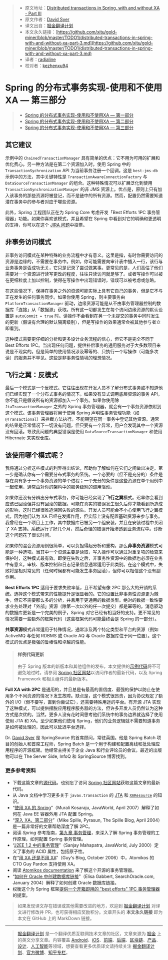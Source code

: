 > * 原文地址：[Distributed transactions in Spring, with and without XA - Part III](https://www.javaworld.com/article/2077963/distributed-transactions-in-spring--with-and-without-xa.html?page=3)
> * 原文作者：[David Syer](mailto:david.syer@springsource.com)
> * 译文出自：[掘金翻译计划](https://github.com/xitu/gold-miner)
> * 本文永久链接：[https://github.com/xitu/gold-miner/blob/master/TODO1/distributed-transactions-in-spring-with-and-without-xa-part-3.md](https://github.com/xitu/gold-miner/blob/master/TODO1/distributed-transactions-in-spring-with-and-without-xa-part-3.md)
> * 译者：[radialine](https://github.com/radialine)
> * 校对者：[kezhenxu94](https://github.com/kezhenxu94)

# Spring 的分布式事务实现-使用和不使用XA — 第三部分

> * [Spring 的分布式事务实现-使用和不使用XA — 第一部分](https://github.com/xitu/gold-miner/blob/master/TODO1/distributed-transactions-in-spring-with-and-without-xa-part-1.md)
> * [Spring 的分布式事务实现-使用和不使用XA — 第二部分](https://github.com/xitu/gold-miner/blob/master/TODO1/distributed-transactions-in-spring-with-and-without-xa-part-2.md)
> * [Spring 的分布式事务实现-使用和不使用XA — 第三部分](https://github.com/xitu/gold-miner/blob/master/TODO1/distributed-transactions-in-spring-with-and-without-xa-part-3.md)

## 其它建议

示例中的 `ChainedTransactionManager` 具有简单的优点：它不用为可用的扩展和优化费心。另一种方法是在第二个资源加入时，使用 Spring 中的 `TransactionSychronization` API 为当前事务注册一个回调。这是 `best-jms-db` 示例中的方法，其中关键特性是 `TransactionAwareConnectionFactory` 与 `DataSourceTransactionManager` 的组合。这种特殊情况可以扩展泛化到使用 `TransactionSynchronizationManager` 的非 JMS 资源上。优点是，原则上只有加入该事务的那些资源将被登记，而不是链中的所有资源。然而，配置仍然需要知道潜在事务中的参与者对应于哪些资源。

此外，Spring 工程团队正在为 Spring Core 考虑开发「Best Efforts 1PC 事务管理器」功能。如果你喜欢该模式，并且希望在 Spring 中看到对它的明确和更透明的支持，你可以在这个 [JIRA 问题](http://jira.springframework.org/browse/SPR-3844)中投票。

## 非事务访问模式

非事务访问模式在某种特殊的业务流程中才有意义。这里是指，有时你需要访问的资源是边缘的，不需要在事务中。例如，你可能需要向审计表中插入一行，该行与业务事务是否成功无关，它只是记录了尝试做某事。更常见的是，人们高估了他们需要对一个资源进行读写更改的程度，往往只读访问就足够了。或者写操作可以被在更细粒度上加以控制，使得在写操作中出现错误时，错误可以被考虑或忽略。

在这些情况下，保持在事务之外的资源可能实际上具有它自己的事务，但是它不与正在发生的任何事务同步。如果你使用 Spring，则主要事务由 `PlatformTransactionManager` 驱动，边缘资源可能是从不由事务管理器控制的数据库「连接」从「数据源」获取。所有这一切都发生在每个访问边缘资源的默认设置是 `autoCommit = true` 时。读操作不会看到在另一个未提交的事务中同时发生的更新（假设有合理的默认隔离级别），但是写操作的效果通常会被其他参与者立即看到。

这种模式需要更仔细的分析和更多设计业务流程的信心，但它不是完全不同于 Best Efforts 1PC。当出现任何问题，提供补偿事务的通用服务对于大多数项目来说是不现实的。但是简单的使用情况涉及幂等的、只执行一个写操作（可能多次读）的服务并不罕见。这些是非事务性情境的理想情况。

## 飞行之翼：反模式

最后一个模式是一个反模式。它往往出现在开发人员不了解分布式事务或不知道他们已经实现了一个分布式事务的情况下。如果没有显式调用底层资源的事务 API，你不能只是假设所有的资源都加入一个事务。如果你使用除 `JtaTransactionManager` 之外的 Spring 事务管理器，就会有一个事务资源依附到这个模式。该事务管理器将用于使用 Spring 声明性事务管理功能（如 `@Transactional`）来拦截方法执行。不能期望在同一事务中登记其他资源。通常的结果是正常情况下一切没有问题，但只要有一个异常，用户会发现其中一个资源没有回滚。导致此问题的典型错误是使用 `DataSourceTransactionManager` 和使用 Hibernate 来实现仓库。

## 该使用哪个模式呢？

我将通过分析这些模式的利弊得出结论，帮助你了解如何在它们之间做出决定。第一步是确认你有一个需要分布式事务的系统。一个必要的（但不是充分的）条件是存在具有多于一个事务资源的单个进程；一个充分的条件是这些资源在单个用例中一起使用，通常由对你的架构中的服务级别的调用驱动。

如果你还没有分辨出分布式事务，你可能已经实现了**飞行之翼**模式。迟早你会看到应该已回滚但并没有回滚的数据。可能在真实的错误发生很久后你才能看到所造成的影响，这时已经很难追溯回失败的源头。开发人员可能会不小心使用飞行之翼模式，因为他们认为 XA 已经在发挥作用，但实际上没有配置基础资源来参与事务。我曾经在一个项目上工作，其中数据库已被另一个组安装，并且在安装过程中关闭了 XA 支持。系统运行了好几个月，然后奇怪的错误开始渗透到业务流程中。诊断这个问题花了很长时间。

如果你的混合资源用例很简单，可以负担得起分析和重构，那么**非事务资源**模式可能是一种选项。当其中一个资源主要是读取，写入操作可以通过对重复项的检查来保护时，这种模式最有效。即使在失败之后，非事务性资源中的数据也必须在业务中有意义。审核、版本控制和日志记录信息通常适用于此类别。在这个模式中，失败将是相对常见的（任何时候都有可能发生事务回滚），但你可以相信这个没有副作用。

**Best Efforts 1PC** 适用于要求失败率低，且不希望有像 2PC 那么大的开销的系统。选择这个模式带来的性能提升是很显著的。它的设置比非事务性资源更为棘手，但它不需要那么多的分析，并且用于更通用的数据类型。绝对的数据一致性要求业务处理对「外部」资源（除第一次以外的任一次提交）都是幂等的。消息驱动的数据库更新是一个完美的例子，Spring 对它已经有相当好的支持。更不常见的情况需要一些额外的框架代码（这些框架代码可能最终会是 Spring 的一部分）。

**共享资源**模式非常适用于特殊情况，通常涉及两个特定类型和平台的资源（例如 ActiveMQ 与任何 RDBMS 或 Oracle AQ 与 Oracle 数据库位于同一位置）。这个模式的优点是极强的鲁棒性和卓越的性能。

> #### 样例代码更新
>
> 由于 Spring 版本的新版本和其他组件的发布，本文提供的[示例代码](http://images.techhive.com/downloads/idge/imported/article/jvw/2009/01/springxa-src.zip)将不可避免地过时。请参阅 [Spring 社区网站](http://www.springframework.org/)以访问作者的最新代码，以及 Spring Framework 和相关组件的最新版本。

**Full XA with 2PC** 是通用的，并且总是有最高的置信度、最强的保护以防止在使用多个不同资源的情况下发生故障。缺点是，这个模式很昂贵，因为协议规定了额外的 I/O（但不要写，直到你尝试它），还需要特殊用途的平台。有开源 JTA 实现了这种模式，可以提供摆脱应用程序服务器的方法，但许多开发人员仍然认为这种方式是次优的。当然，更多人没有花时间思考他们系统中的事务边界就选择了使用使用 JTA 和 XA。至少如果他们使用 Spring，他们的业务逻辑就不需要知道事务是如何被处理的，因此可以延迟平台选择。

Dr. [David Syer](mailto:david.syer@springsource.com) 是 SpringSource 的首席顾问，常驻英国。他是 Spring Batch 项目的创始人和首席工程师，Spring Batch 是一个用于构建和配置离线和批处理应用程序的开源框架。他经常主持关于企业 Java 和行业评论员的会议。最近的出版物可以在 The Server Side, InfoQ 和 SpringSource 博客找到。

### 更多参考资料

*   下载这篇文章的[源代码](http://images.techhive.com/downloads/idge/imported/article/jvw/2009/01/springxa-src.zip)。也别忘了访问 [Spring 社区网站](http://www.springframework.org/)获取这篇文章的最新代码。
*   从 Java 文档中学习更多关于 `javax.transaction` 的 [JTA](http://java.sun.com/javaee/5/docs/api/javax/transaction/package-frame.html) 和 [`XAResource`](http://java.sun.com/javase/6/docs/api/javax/transaction/xa/XAResource.html) 的知识。
*   “[使用 XA 的 Spring](http://www.javaworld.com/javaworld/jw-04-2007/jw-04-xa.html)”（Murali Kosaraju, JavaWorld, April 2007）解释了如何在 Java EE 容器外用 JTA 配置 Spring。
*   “[深入 XA，第二部分](http://jroller.com/pyrasun/category/XA)”（Mike Spille, Pyrasun, The Spille Blog, April 2004）是一篇非常好的文章帮助深度了解 2PC。
*   阅读 _Spring_ 参考指南，[第九章 事务管理](http://static.springframework.org/spring/docs/2.5.x/reference/transaction.html)，来深入了解 Spring 事务管理的工作原理，如何配置 Spring 事务管理。
*   “[J2EE 1.2 中的事务管理](http://www.javaworld.com/jw-07-2000/jw-0714-transaction.html)”（Sanjay Mahapatra, JavaWorld, July 2000）定义了事务的 ACID 属性，包括原子性。
*   在“[用 XA 还是不用 XA](http://guysblogspot.blogspot.com/2006/10/to-xa-or-not-to-xa.html)”（Guy's Blog, October 2006）中，Atomikos 的 CTO Guy Pardon 支持使用 XA。
*   阅读 [Atomikos documentation](http://www.atomikos.com/Documentation/WebHome) 来了解这个开源的事务管理器。
*   “[如何在 Oracle 中创建数据库链接](http://searchoracle.techtarget.com/tip/0,289483,sid41_gci1263933,00.html)”（Elisa Gabbert, SearchOracle.com, January 2004）解释了如何创建 Oracle 数据库链接。
*   权衡这个为 Spring 框架[提供一个开箱即用的 "best efforts" 1PC 事务管理器](http://jira.springframework.org/browse/SPR-3844)的提案。

> 如果发现译文存在错误或其他需要改进的地方，欢迎到 [掘金翻译计划](https://github.com/xitu/gold-miner) 对译文进行修改并 PR，也可获得相应奖励积分。文章开头的 **本文永久链接** 即为本文在 GitHub 上的 MarkDown 链接。

---

> [掘金翻译计划](https://github.com/xitu/gold-miner) 是一个翻译优质互联网技术文章的社区，文章来源为 [掘金](https://juejin.im) 上的英文分享文章。内容覆盖 [Android](https://github.com/xitu/gold-miner#android)、[iOS](https://github.com/xitu/gold-miner#ios)、[前端](https://github.com/xitu/gold-miner#前端)、[后端](https://github.com/xitu/gold-miner#后端)、[区块链](https://github.com/xitu/gold-miner#区块链)、[产品](https://github.com/xitu/gold-miner#产品)、[设计](https://github.com/xitu/gold-miner#设计)、[人工智能](https://github.com/xitu/gold-miner#人工智能)等领域，想要查看更多优质译文请持续关注 [掘金翻译计划](https://github.com/xitu/gold-miner)、[官方微博](http://weibo.com/juejinfanyi)、[知乎专栏](https://zhuanlan.zhihu.com/juejinfanyi)。
